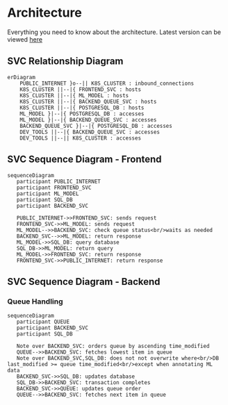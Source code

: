 # Architecture
Everything you need to know about the architecture.
Latest version can be viewed [here](https://github.com/mxava/mcbroken-ml/blob/main/README.md)

## SVC Relationship Diagram
```mermaid
erDiagram
    PUBLIC_INTERNET }o--|| K8S_CLUSTER : inbound_connections
    K8S_CLUSTER ||--|{ FRONTEND_SVC : hosts
    K8S_CLUSTER ||--|{ ML_MODEL : hosts
    K8S_CLUSTER ||--|{ BACKEND_QUEUE_SVC : hosts
    K8S_CLUSTER ||--|{ POSTGRESQL_DB : hosts
    ML_MODEL }|--|{ POSTGRESQL_DB : accesses
    ML_MODEL }|--|{ BACKEND_QUEUE_SVC : accesses
    BACKEND_QUEUE_SVC }|--|{ POSTGRESQL_DB : accesses
    DEV_TOOLS ||--|{ BACKEND_QUEUE_SVC : accesses
    DEV_TOOLS ||--|| K8S_CLUSTER : accesses
```

## SVC Sequence Diagram - Frontend
```mermaid
sequenceDiagram
   participant PUBLIC_INTERNET
   participant FRONTEND_SVC
   participant ML_MODEL
   participant SQL_DB
   participant BACKEND_SVC

   PUBLIC_INTERNET->>FRONTEND_SVC: sends request
   FRONTEND_SVC->>ML_MODEL: sends request
   ML_MODEL-->>BACKEND_SVC: check queue status<br/>waits as needed
   BACKEND_SVC-->>ML_MODEL: return response
   ML_MODEL->>SQL_DB: query database
   SQL_DB->>ML_MODEL: return query
   ML_MODEL->>FRONTEND_SVC: return response
   FRONTEND_SVC->>PUBLIC_INTERNET: return response
```

## SVC Sequence Diagram - Backend
### Queue Handling
```mermaid
sequenceDiagram
   participant QUEUE
   participant BACKEND_SVC
   participant SQL_DB

   Note over BACKEND_SVC: orders queue by ascending time_modified
   QUEUE-->>BACKEND_SVC: fetches lowest item in queue
   Note over BACKEND_SVC,SQL_DB: does not not overwrite where<br/>DB last_modified >= queue time_modified<br/>except when annotating ML data
   BACKEND_SVC->>SQL_DB: updates database
   SQL_DB->>BACKEND_SVC: transaction completes
   BACKEND_SVC->>QUEUE: updates queue order
   QUEUE-->>BACKEND_SVC: fetches next item in queue
```
